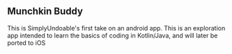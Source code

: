 ## Munchkin Buddy

This is SimplyUndoable's first take on an android app. This is an exploration app intended to learn the basics of coding in Kotlin/Java, and will later be ported to iOS
